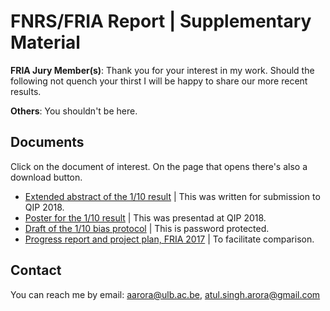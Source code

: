# FNRS/FRIA Report | Supplementary Material

**FRIA Jury Member(s)**: Thank you for your interest in my work. Should the following not quench your thirst I will be happy to share our more recent results.

**Others**: You shouldn't be here.

## Documents

Click on the document of interest. On the page that opens there's also a download button.

* [Extended abstract of the 1/10 result](./QIP_abstract_WCF_1by10_jEdit2.pdf) | This was written for submission to QIP 2018.
* [Poster for the 1/10 result](./QIPposter.pdf) | This was presentad at QIP 2018.
* [Draft of the 1/10 bias protocol](./WCF_1by10_locked.pdf) | This is password protected.
* [Progress report and project plan, FRIA 2017](./ProgressReportFRIA1.pdf) | To facilitate comparison.

## Contact
You can reach me by email: aarora@ulb.ac.be, atul.singh.arora@gmail.com